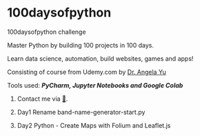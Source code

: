 # 100daysofpython
100daysofpython challenge


Master Python by building 100 projects in 100 days. 

Learn data science, automation, build websites, games and apps!

Consisting of course from Udemy.com  by [Dr. Angela Yu](https://www.udemy.com/course/100-days-of-code/)


Tools used: ***PyCharm, Jupyter Notebooks and Google Colab***


<!-- 100 days of Python content -->

1. Contact me via [📧](peilin.li@outlook.com).

1. Day1 Rename band-name-generator-start.py

1. Day2 Python - Create Maps with Folium and Leaflet.js
